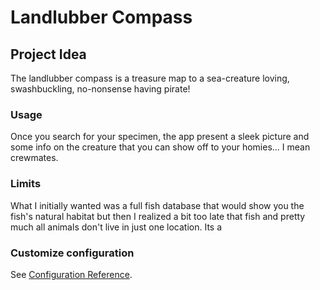 # Landlubber Compass

## Project Idea
The landlubber compass is a treasure map to a sea-creature loving, swashbuckling, no-nonsense having pirate!

### Usage
Once you search for your specimen, the app present a sleek picture and some info on the creature that you can show off to your homies... I mean crewmates.

### Limits
What I initially wanted was a full fish database that would show you the fish's natural habitat but then I realized a bit too late that fish and pretty much all animals don't live in just one location. Its a 

### Customize configuration
See [Configuration Reference](https://cli.vuejs.org/config/).
<!--stackedit_data:
eyJoaXN0b3J5IjpbNjUzMzU5ODU2LC0xMTA4NTUxNTIxXX0=
-->